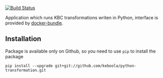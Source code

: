 [![Build Status](https://travis-ci.com/keboola/python-transformation.svg?branch=master)](https://travis-ci.com/keboola/python-transformation)

Application which runs KBC transformations writen in Python, interface is provided by [docker-bundle](https://github.com/keboola/docker-bundle).

## Installation
Package is available only on Github, so you need to use `pip` to install the package
```
pip install --upgrade git+git://github.com/keboola/python-transformation.git
```
